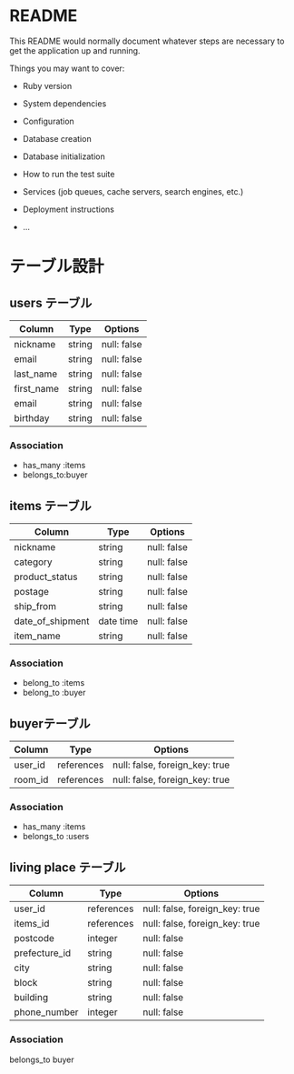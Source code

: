 # README

This README would normally document whatever steps are necessary to get the
application up and running.

Things you may want to cover:

* Ruby version

* System dependencies

* Configuration

* Database creation

* Database initialization

* How to run the test suite

* Services (job queues, cache servers, search engines, etc.)

* Deployment instructions

* ...

# テーブル設計

## users テーブル

| Column     | Type   | Options     |
| ---------- | ------ | ----------- |
| nickname   | string | null: false |
| email      | string | null: false |
| last_name  | string | null: false |
| first_name | string | null: false |
| email      | string | null: false |
| birthday   | string | null: false |

### Association

- has_many :items
- belongs_to:buyer
## items テーブル

| Column           | Type      | Options     |
| ---------------- | --------- | ----------- |
| nickname         | string    | null: false |
| category         | string    | null: false |
| product_status   | string    | null: false |
| postage          | string    | null: false |
| ship_from        | string    | null: false |
| date_of_shipment | date time | null: false |
| item_name        | string    | null: false |

### Association
- belong_to :items
- belong_to :buyer

##  buyerテーブル

| Column  | Type       | Options                        |
| ------- | ---------- | ------------------------------ |
| user_id | references | null: false, foreign_key: true |
| room_id | references | null: false, foreign_key: true |


### Association

- has_many :items
- belongs_to :users

## living place テーブル

| Column        | Type       | Options                        |
| ------------- | ---------- | ------------------------------ |
| user_id       | references | null: false, foreign_key: true |
| items_id      | references | null: false, foreign_key: true |
| postcode      | integer    | null: false                    |
| prefecture_id | string     | null: false                    |
| city          | string     | null: false                    |
| block         | string     | null: false                    |
| building      | string     | null: false                    |
| phone_number  | integer    | null: false                    |


### Association
belongs_to buyer